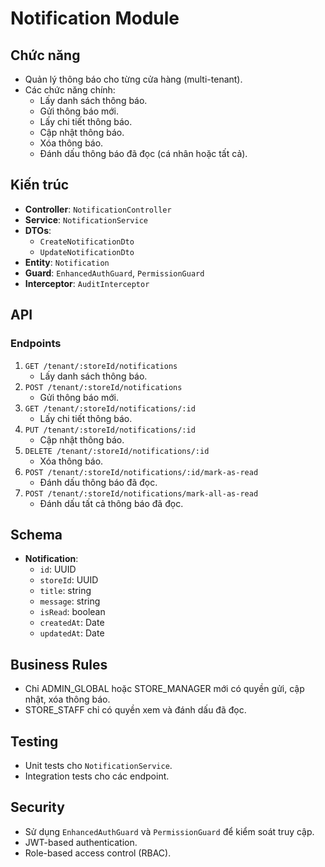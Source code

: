 # Notification Module

## Chức năng

- Quản lý thông báo cho từng cửa hàng (multi-tenant).
- Các chức năng chính:
  - Lấy danh sách thông báo.
  - Gửi thông báo mới.
  - Lấy chi tiết thông báo.
  - Cập nhật thông báo.
  - Xóa thông báo.
  - Đánh dấu thông báo đã đọc (cá nhân hoặc tất cả).

## Kiến trúc

- **Controller**: `NotificationController`
- **Service**: `NotificationService`
- **DTOs**:
  - `CreateNotificationDto`
  - `UpdateNotificationDto`
- **Entity**: `Notification`
- **Guard**: `EnhancedAuthGuard`, `PermissionGuard`
- **Interceptor**: `AuditInterceptor`

## API

### Endpoints

1. `GET /tenant/:storeId/notifications`
   - Lấy danh sách thông báo.
2. `POST /tenant/:storeId/notifications`
   - Gửi thông báo mới.
3. `GET /tenant/:storeId/notifications/:id`
   - Lấy chi tiết thông báo.
4. `PUT /tenant/:storeId/notifications/:id`
   - Cập nhật thông báo.
5. `DELETE /tenant/:storeId/notifications/:id`
   - Xóa thông báo.
6. `POST /tenant/:storeId/notifications/:id/mark-as-read`
   - Đánh dấu thông báo đã đọc.
7. `POST /tenant/:storeId/notifications/mark-all-as-read`
   - Đánh dấu tất cả thông báo đã đọc.

## Schema

- **Notification**:
  - `id`: UUID
  - `storeId`: UUID
  - `title`: string
  - `message`: string
  - `isRead`: boolean
  - `createdAt`: Date
  - `updatedAt`: Date

## Business Rules

- Chỉ ADMIN_GLOBAL hoặc STORE_MANAGER mới có quyền gửi, cập nhật, xóa thông báo.
- STORE_STAFF chỉ có quyền xem và đánh dấu đã đọc.

## Testing

- Unit tests cho `NotificationService`.
- Integration tests cho các endpoint.

## Security

- Sử dụng `EnhancedAuthGuard` và `PermissionGuard` để kiểm soát truy cập.
- JWT-based authentication.
- Role-based access control (RBAC).
